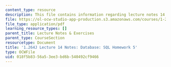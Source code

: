 ```yaml
---
content_type: resource
description: This file contains information regarding lecture notes 14.
file: https://ol-ocw-studio-app-production.s3.amazonaws.com/courses/1-264j-database-internet-and-systems-integration-technologies-fall-2013/018f5b8356a53ee3bd6b540492cf9466_MIT1_264JF13_lect_14.pdf
file_type: application/pdf
learning_resource_types: []
parent_title: Lecture Notes & Exercises
parent_type: CourseSection
resourcetype: Document
title: '1.264J Lecture 14 Notes: Database: SQL Homework 5'
type: OCWFile
uid: 018f5b83-56a5-3ee3-bd6b-540492cf9466
---
```

